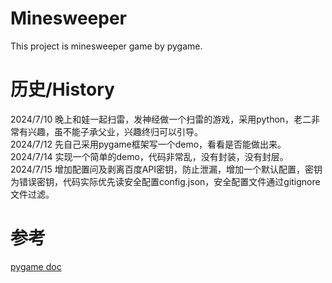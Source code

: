 # Minesweeper
This project is minesweeper game by pygame.

# 历史/History
2024/7/10 晚上和娃一起扫雷，发神经做一个扫雷的游戏，采用python，老二非常有兴趣，虽不能子承父业，兴趣终归可以引导。  
2024/7/12 先自己采用pygame框架写一个demo，看看是否能做出来。  
2024/7/14 实现一个简单的demo，代码非常乱，没有封装，没有封层。  
2024/7/15 增加配置问及剥离百度API密钥，防止泄漏，增加一个默认配置，密钥为错误密钥，代码实际优先读安全配置config.json，安全配置文件通过gitignore文件过滤。  

# 参考
[pygame doc](http://www.pygame.org/docs/)

